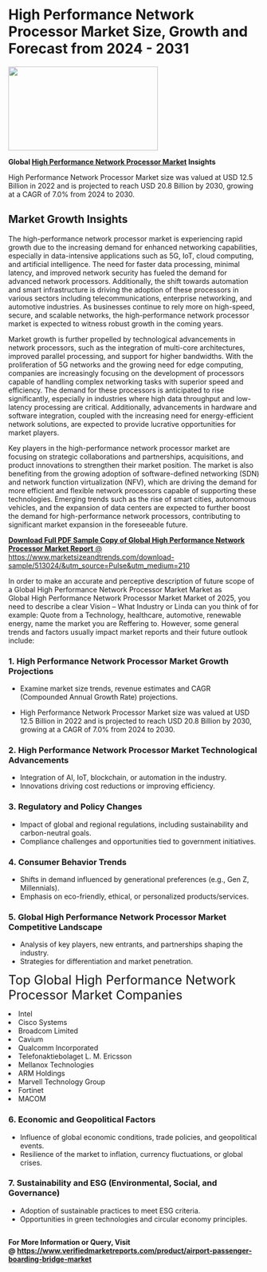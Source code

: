 <H1>High Performance Network Processor Market Size, Growth and Forecast from 2024 - 2031</H1><img class="aligncenter size-medium wp-image-584254" src="https://thirdeyenews.in/wp-content/uploads/2024/09/Global-Market-Research-300x168.jpeg" alt="" width="300" height="168" /><p><strong>Global&nbsp;<a href="https://www.marketsizeandtrends.com/download-sample/513024/&amp;utm_source=Pulse&amp;utm_medium=210">High Performance Network Processor Market</a> Insights</strong></p><p>High Performance Network Processor Market size was valued at USD 12.5 Billion in 2022 and is projected to reach USD 20.8 Billion by 2030, growing at a CAGR of 7.0% from 2024 to 2030.</p><p><h2>Market Growth Insights</h2> <p>The high-performance network processor market is experiencing rapid growth due to the increasing demand for enhanced networking capabilities, especially in data-intensive applications such as 5G, IoT, cloud computing, and artificial intelligence. The need for faster data processing, minimal latency, and improved network security has fueled the demand for advanced network processors. Additionally, the shift towards automation and smart infrastructure is driving the adoption of these processors in various sectors including telecommunications, enterprise networking, and automotive industries. As businesses continue to rely more on high-speed, secure, and scalable networks, the high-performance network processor market is expected to witness robust growth in the coming years.</p> <p><a href="#"></a></p> <p>Market growth is further propelled by technological advancements in network processors, such as the integration of multi-core architectures, improved parallel processing, and support for higher bandwidths. With the proliferation of 5G networks and the growing need for edge computing, companies are increasingly focusing on the development of processors capable of handling complex networking tasks with superior speed and efficiency. The demand for these processors is anticipated to rise significantly, especially in industries where high data throughput and low-latency processing are critical. Additionally, advancements in hardware and software integration, coupled with the increasing need for energy-efficient network solutions, are expected to provide lucrative opportunities for market players.</p> <p>Key players in the high-performance network processor market are focusing on strategic collaborations and partnerships, acquisitions, and product innovations to strengthen their market position. The market is also benefiting from the growing adoption of software-defined networking (SDN) and network function virtualization (NFV), which are driving the demand for more efficient and flexible network processors capable of supporting these technologies. Emerging trends such as the rise of smart cities, autonomous vehicles, and the expansion of data centers are expected to further boost the demand for high-performance network processors, contributing to significant market expansion in the foreseeable future.</p> <p><a href="#"></p><p><span class=""><strong>Download Full PDF Sample Copy of Global High Performance Network Processor Market Report</strong> @ <a href="https://www.marketsizeandtrends.com/download-sample/513024/&amp;utm_source=Pulse&amp;utm_medium=210" target="_blank">https://www.marketsizeandtrends.com/download-sample/513024/&amp;utm_source=Pulse&amp;utm_medium=210</a></span></p><p>In order to make an accurate and perceptive description of future scope of a Global&nbsp;High Performance Network Processor Market Market as Global&nbsp;High Performance Network Processor Market Market of 2025, you need to describe a clear Vision &ndash; What Industry or Linda can you think of for example: Quote from a Technology, healthcare, automotive, renewable energy, name the market you are Reffering to. However, some general trends and factors usually impact market reports and their future outlook include:</p><h3>1.&nbsp;<strong>High Performance Network Processor Market Growth Projections</strong></h3><ul><li>Examine market size trends, revenue estimates and CAGR (Compounded Annual Growth Rate) projections.</li><li><p>High Performance Network Processor Market size was valued at USD 12.5 Billion in 2022 and is projected to reach USD 20.8 Billion by 2030, growing at a CAGR of 7.0% from 2024 to 2030.</p></li></ul><h3>2.&nbsp;<strong>High Performance Network Processor Market Technological Advancements</strong></h3><ul><li>Integration of AI, IoT, blockchain, or automation in the industry.</li><li>Innovations driving cost reductions or improving efficiency.</li></ul><h3>3.&nbsp;<strong>Regulatory and Policy Changes</strong></h3><ul><li>Impact of global and regional regulations, including sustainability and carbon-neutral goals.</li><li>Compliance challenges and opportunities tied to government initiatives.</li></ul><h3>4.&nbsp;<strong>Consumer Behavior Trends</strong></h3><ul><li>Shifts in demand influenced by generational preferences (e.g., Gen Z, Millennials).</li><li>Emphasis on eco-friendly, ethical, or personalized products/services.</li></ul><h3>5.&nbsp;<strong>Global High Performance Network Processor Market Competitive Landscape</strong></h3><ul><li>Analysis of key players, new entrants, and partnerships shaping the industry.</li><li>Strategies for differentiation and market penetration.</li></ul><p data-pm-slice="1 1 []"><span style="color: inherit; font-family: inherit; font-size: 25px;">Top Global High Performance Network Processor Market Companies</span></p><div class="" data-test-id=""><p><li>Intel</li><li> Cisco Systems</li><li> Broadcom Limited</li><li> Cavium</li><li> Qualcomm Incorporated</li><li> Telefonaktiebolaget L. M. Ericsson</li><li> Mellanox Technologies</li><li> ARM Holdings</li><li> Marvell Technology Group</li><li> Fortinet</li><li> MACOM</li></p></div><h3>6.&nbsp;<strong>Economic and Geopolitical Factors</strong></h3><ul><li>Influence of global economic conditions, trade policies, and geopolitical events.</li><li>Resilience of the market to inflation, currency fluctuations, or global crises.</li></ul><h3>7.&nbsp;<strong>Sustainability and ESG (Environmental, Social, and Governance)</strong></h3><ul><li>Adoption of sustainable practices to meet ESG criteria.</li><li>Opportunities in green technologies and circular economy principles.</li></ul><h2><strong style="font-size: 14px;">For More Information or Query, Visit @&nbsp;</strong><a style="background-color: #ffffff; font-size: 14px;" href="https://www.marketsizeandtrends.com/report/high-performance-network-processor-market/" target="_blank">https://www.verifiedmarketreports.com/product/airport-passenger-boarding-bridge-market</a></h2>
